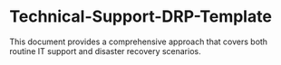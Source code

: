 # Technical-Support-DRP-Template
This document provides a comprehensive approach that covers both routine IT support and disaster recovery scenarios.
